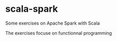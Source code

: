 # scala-spark
Some exercises on Apache Spark with Scala

The exercises focuse on functionnal programming 
